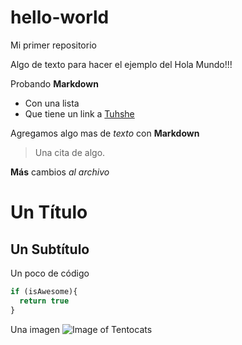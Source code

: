 # hello-world
Mi primer repositorio

Algo de texto para hacer el ejemplo del Hola Mundo!!!

Probando **Markdown**
* Con una lista
* Que tiene un link a [Tuhshe](http://tuhshe.com/)

Agregamos algo mas de _texto_ con **Markdown**

> Una cita de algo.

**Más** cambios _al archivo_

# Un Título
## Un Subtítulo

Un poco de código
```php
if (isAwesome){
  return true
}
```
Una imagen
![Image of Tentocats](https://octodex.github.com/images/tentocats.jpg)

